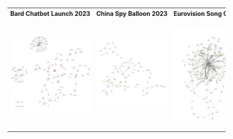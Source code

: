 <table>
  <tr>
    <th style="white-space: nowrap; width: 900px; text-align: center;">Bard Chatbot Launch 2023</th>
    <th style="white-space: nowrap; width: 900px; text-align: center;">China Spy Balloon 2023</th>
    <th style="white-space: nowrap; width: 900px; text-align: center;">Eurovision Song Contest 2023</th>
    <th style="white-space: nowrap; width: 900px; text-align: center;">Nurses Strike of 2023</th>
    <th style="white-space: nowrap; width: 900px; text-align: center;">Six Nations Rugby Tournament 2023</th>
  </tr>
  <tr>
    <td><img src="images/bard.png" width="900"></td>
    <td><img src="images/ChinaSpyBalloon.png" width="900"></td>
    <td><img src="images/Eurovision.png" width="900"></td>
    <td><img src="images/NursesStrike.png" width="900"></td>
    <td><img src="images/SixNations.png" width="900"></td>
  </tr>
</table>
